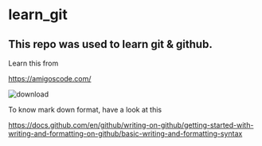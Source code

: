 # learn_git

## This repo was used to learn git & github.

Learn this from 

https://amigoscode.com/

![download](https://user-images.githubusercontent.com/63322746/132045588-6ab62305-1d38-47c2-802c-f9b492d52a33.jpg)

To know mark down format, have a look at this

https://docs.github.com/en/github/writing-on-github/getting-started-with-writing-and-formatting-on-github/basic-writing-and-formatting-syntax
